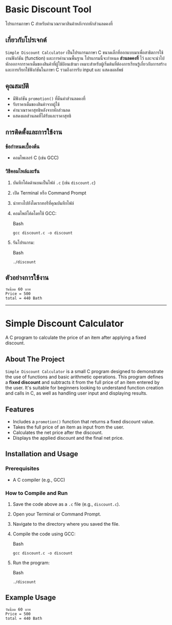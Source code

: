 # Basic Discount Tool

โปรแกรมภาษา C สำหรับคำนวณราคาสินค้าหลังจากหักส่วนลดคงที่

## เกี่ยวกับโปรเจกต์

`Simple Discount Calculator` เป็นโปรแกรมภาษา C ขนาดเล็กที่ออกแบบมาเพื่อสาธิตการใช้งานฟังก์ชัน (function) และการคำนวณพื้นฐาน โปรแกรมนี้จะกำหนด **ส่วนลดคงที่** ไว้ และจะนำไปหักออกจากราคาเต็มของสินค้าที่ผู้ใช้ป้อนเข้ามา เหมาะสำหรับผู้เริ่มต้นที่ต้องการเรียนรู้เกี่ยวกับการสร้างและการเรียกใช้ฟังก์ชันในภาษา C รวมถึงการรับ input และ แสดงผลลัพธ์

## คุณสมบัติ

-   มีฟังก์ชัน `promotion()` ที่คืนค่าส่วนลดคงที่
-   รับราคาเต็มของสินค้าจากผู้ใช้
-   คำนวณราคาสุทธิหลังจากหักส่วนลด
-   แสดงผลส่วนลดที่ได้รับและราคาสุทธิ

## การติดตั้งและการใช้งาน

### ข้อกำหนดเบื้องต้น

-   คอมไพเลอร์ C (เช่น GCC)

### วิธีคอมไพล์และรัน

1.  บันทึกโค้ดด้านบนเป็นไฟล์ `.c` (เช่น `discount.c`)
2.  เปิด Terminal หรือ Command Prompt
3.  นำทางไปยังไดเรกทอรีที่คุณบันทึกไฟล์
4.  คอมไพล์โค้ดโดยใช้ GCC:
    
    Bash
    
    ```
    gcc discount.c -o discount
    
    ```
    
5.  รันโปรแกรม:
    
    Bash
    
    ```
    ./discount
    
    ```
    

## ตัวอย่างการใช้งาน

```
วันนี้ลด 60 บาท
Price = 500
total = 440 Bath

```


----------

# Simple Discount Calculator

A C program to calculate the price of an item after applying a fixed discount.

## About The Project

`Simple Discount Calculator` is a small C program designed to demonstrate the use of functions and basic arithmetic operations. This program defines a **fixed discount** and subtracts it from the full price of an item entered by the user. It's suitable for beginners looking to understand function creation and calls in C, as well as handling user input and displaying results.

## Features

-   Includes a `promotion()` function that returns a fixed discount value.
-   Takes the full price of an item as input from the user.
-   Calculates the net price after the discount.
-   Displays the applied discount and the final net price.

## Installation and Usage

### Prerequisites

-   A C compiler (e.g., GCC)

### How to Compile and Run

1.  Save the code above as a `.c` file (e.g., `discount.c`).
2.  Open your Terminal or Command Prompt.
3.  Navigate to the directory where you saved the file.
4.  Compile the code using GCC:
    
    Bash
    
    ```
    gcc discount.c -o discount
    
    ```
    
5.  Run the program:
    
    Bash
    
    ```
    ./discount
    
    ```
    

## Example Usage

```
วันนี้ลด 60 บาท
Price = 500
total = 440 Bath

```